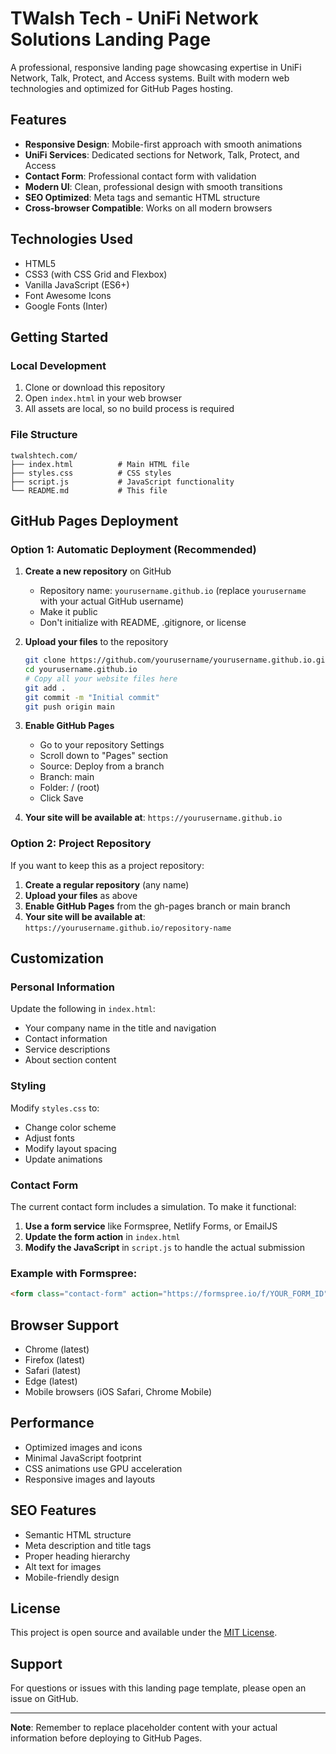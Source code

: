 # TWalsh Tech - UniFi Network Solutions Landing Page

A professional, responsive landing page showcasing expertise in UniFi Network, Talk, Protect, and Access systems. Built with modern web technologies and optimized for GitHub Pages hosting.

## Features

- **Responsive Design**: Mobile-first approach with smooth animations
- **UniFi Services**: Dedicated sections for Network, Talk, Protect, and Access
- **Contact Form**: Professional contact form with validation
- **Modern UI**: Clean, professional design with smooth transitions
- **SEO Optimized**: Meta tags and semantic HTML structure
- **Cross-browser Compatible**: Works on all modern browsers

## Technologies Used

- HTML5
- CSS3 (with CSS Grid and Flexbox)
- Vanilla JavaScript (ES6+)
- Font Awesome Icons
- Google Fonts (Inter)

## Getting Started

### Local Development

1. Clone or download this repository
2. Open `index.html` in your web browser
3. All assets are local, so no build process is required

### File Structure

```
twalshtech.com/
├── index.html          # Main HTML file
├── styles.css          # CSS styles
├── script.js           # JavaScript functionality
└── README.md           # This file
```

## GitHub Pages Deployment

### Option 1: Automatic Deployment (Recommended)

1. **Create a new repository** on GitHub
   - Repository name: `yourusername.github.io` (replace `yourusername` with your actual GitHub username)
   - Make it public
   - Don't initialize with README, .gitignore, or license

2. **Upload your files** to the repository
   ```bash
   git clone https://github.com/yourusername/yourusername.github.io.git
   cd yourusername.github.io
   # Copy all your website files here
   git add .
   git commit -m "Initial commit"
   git push origin main
   ```

3. **Enable GitHub Pages**
   - Go to your repository Settings
   - Scroll down to "Pages" section
   - Source: Deploy from a branch
   - Branch: main
   - Folder: / (root)
   - Click Save

4. **Your site will be available at**: `https://yourusername.github.io`

### Option 2: Project Repository

If you want to keep this as a project repository:

1. **Create a regular repository** (any name)
2. **Upload your files** as above
3. **Enable GitHub Pages** from the gh-pages branch or main branch
4. **Your site will be available at**: `https://yourusername.github.io/repository-name`

## Customization

### Personal Information

Update the following in `index.html`:
- Your company name in the title and navigation
- Contact information
- Service descriptions
- About section content

### Styling

Modify `styles.css` to:
- Change color scheme
- Adjust fonts
- Modify layout spacing
- Update animations

### Contact Form

The current contact form includes a simulation. To make it functional:

1. **Use a form service** like Formspree, Netlify Forms, or EmailJS
2. **Update the form action** in `index.html`
3. **Modify the JavaScript** in `script.js` to handle the actual submission

### Example with Formspree:

```html
<form class="contact-form" action="https://formspree.io/f/YOUR_FORM_ID" method="POST">
```

## Browser Support

- Chrome (latest)
- Firefox (latest)
- Safari (latest)
- Edge (latest)
- Mobile browsers (iOS Safari, Chrome Mobile)

## Performance

- Optimized images and icons
- Minimal JavaScript footprint
- CSS animations use GPU acceleration
- Responsive images and layouts

## SEO Features

- Semantic HTML structure
- Meta description and title tags
- Proper heading hierarchy
- Alt text for images
- Mobile-friendly design

## License

This project is open source and available under the [MIT License](LICENSE).

## Support

For questions or issues with this landing page template, please open an issue on GitHub.

---

**Note**: Remember to replace placeholder content with your actual information before deploying to GitHub Pages.

